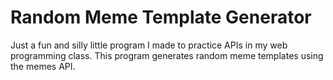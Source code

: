 # Random Meme Template Generator
Just a fun and silly little program I made to practice APIs in my web programming class.
This program generates random meme templates using the memes API.
